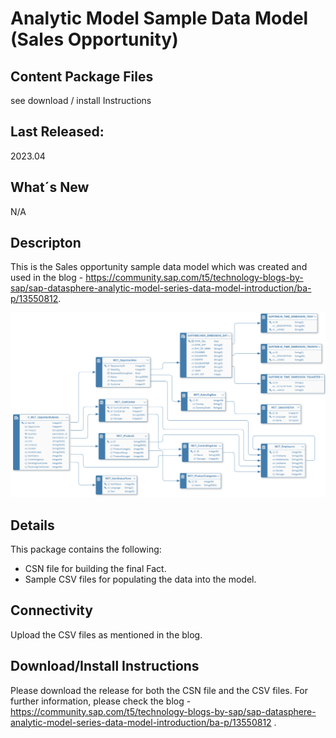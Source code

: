# Analytic Model Sample Data Model (Sales Opportunity)

## Content Package Files
see download / install Instructions

## Last Released:
2023.04

## What´s New
N/A

## Descripton
This is the Sales opportunity sample data model which was created and used in the blog - https://community.sap.com/t5/technology-blogs-by-sap/sap-datasphere-analytic-model-series-data-model-introduction/ba-p/13550812. 

![ER Model Sample Data Model](SAP_CC_Datasphere_Analytic_Model_Sample_Data_Model.png)


## Details
This package contains the following:

* CSN file for building the final Fact. 
* Sample CSV files for populating the data into the model.

## Connectivity
Upload the CSV files as mentioned in the blog.

## Download/Install Instructions
Please download the release for both the CSN file and the CSV files.
For further information, please check the blog - https://community.sap.com/t5/technology-blogs-by-sap/sap-datasphere-analytic-model-series-data-model-introduction/ba-p/13550812 .


